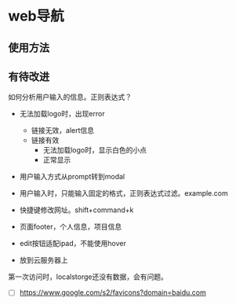 # web导航

## 使用方法

## 有待改进

如何分析用户输入的信息。正则表达式？

- 无法加载logo时，出现error
    - 链接无效，alert信息
    - 链接有效
        - 无法加载logo时，显示白色的小点
        - 正常显示



- 用户输入方式从prompt转到modal
- 用户输入时，只能输入固定的格式，正则表达式过滤。example.com
- 快捷键修改网址。shift+command+k
- 页面footer，个人信息，项目信息
- edit按钮适配ipad，不能使用hover
- 放到云服务器上

第一次访问时，localstorge还没有数据，会有问题。

- [ ] https://www.google.com/s2/favicons?domain=baidu.com
